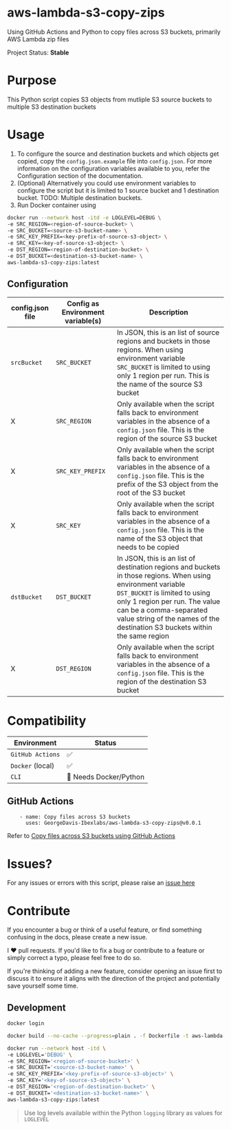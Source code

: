 # aws-lambda-s3-copy-zips

Using GitHub Actions and Python to copy files across S3 buckets, primarily AWS Lambda zip files

Project Status: **Stable**

# Purpose

This Python script copies S3 objects from mutliple S3 source buckets to multiple S3 destination buckets  

# Usage

1. To configure the source and destination buckets and which objects get copied, copy the `config.json.example` file into `config.json`. For more information on the configuration variables available to you, refer the Configuration section of the documentation.
2. (Optional) Alternatively you could use environment variables to configure the script but it is limited to 1 source bucket and 1 destination bucket. TODO: Multiple destination buckets.
3. Run Docker container using
```sh
docker run --network host -itd -e LOGLEVEL=DEBUG \
-e SRC_REGION=<region-of-source-bucket> \
-e SRC_BUCKET=<source-s3-bucket-name> \ 
-e SRC_KEY_PREFIX=<key-prefix-of-source-s3-object> \
-e SRC_KEY=<key-of-source-s3-object> \
-e DST_REGION=<region-of-destination-bucket> \
-e DST_BUCKET=<destination-s3-bucket-name> \
aws-lambda-s3-copy-zips:latest
```

## Configuration

| config.json file | Config as Environment variable(s) | Description |
|---------------|-----------------------------|-------------|
| `srcBucket` | `SRC_BUCKET` | In JSON, this is an list of source regions and buckets in those regions. When using environment variable `SRC_BUCKET` is limited to using only 1 region per run. This is the name of the source S3 bucket |
| X | `SRC_REGION` | Only available when the script falls back to  environment variables in the absence of a `config.json` file. This is the region of the source S3 bucket |
| X | `SRC_KEY_PREFIX` | Only available when the script falls back to  environment variables in the absence of a `config.json` file. This is the prefix of the S3 object from the root of the S3 bucket |
| X | `SRC_KEY` | Only available when the script falls back to  environment variables in the absence of a `config.json` file. This is the name of the S3 object that needs to be copied |
| `dstBucket` | `DST_BUCKET` | In JSON, this is an list of destination regions and buckets in those regions. When using environment variable `DST_BUCKET` is limited to using only 1 region per run. The value can be a comma-separated value string of the names of the destination S3 buckets within the same region |
| X | `DST_REGION` | Only available when the script falls back to  environment variables in the absence of a `config.json` file. This is the region of the destination S3 bucket |

# Compatibility

| Environment | Status |
|-------|------|
| `GitHub Actions` | :white_check_mark: |
| `Docker` (local) | :white_check_mark: |
| `CLI` | :construction: Needs Docker/Python |

## GitHub Actions

```
    - name: Copy files across S3 buckets
      uses: GeorgeDavis-Ibexlabs/aws-lambda-s3-copy-zips@v0.0.1
```
Refer to [Copy files across S3 buckets using GitHub Actions](https://github.com/marketplace/actions/aws-lambda-s3-copy-zips)

# Issues?

For any issues or errors with this script, please raise an [issue here](https://github.com/GeorgeDavis-Ibexlabs/aws-lambda-s3-copy-zips/issues)

# Contribute

If you encounter a bug or think of a useful feature, or find something confusing in the docs, please create a new issue.

I ♥️ pull requests. If you'd like to fix a bug or contribute to a feature or simply correct a typo, please feel free to do so.

If you're thinking of adding a new feature, consider opening an issue first to discuss it to ensure it aligns with the direction of the project and potentially save yourself some time.

## Development

```sh
docker login
```

```sh
docker build --no-cache --progress=plain . -f Dockerfile -t aws-lambda-s3-copy-zips:latest 2>&1 | tee build.log
```

```sh
docker run --network host -itd \
-e LOGLEVEL='DEBUG' \
-e SRC_REGION='<region-of-source-bucket>' \
-e SRC_BUCKET='<source-s3-bucket-name>' \
-e SRC_KEY_PREFIX='<key-prefix-of-source-s3-object>' \
-e SRC_KEY='<key-of-source-s3-object>' \
-e DST_REGION='<region-of-destination-bucket>' \
-e DST_BUCKET='<destination-s3-bucket-name>' \
aws-lambda-s3-copy-zips:latest
```

> Use log levels available within the Python `logging` library as values for `LOGLEVEL`